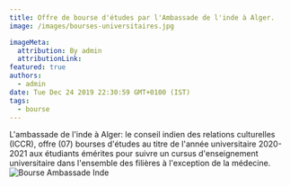 ```yaml
---
title: Offre de bourse d'études par l'Ambassade de l'inde à Alger.
image: /images/bourses-universitaires.jpg

imageMeta:
  attribution: By admin
  attributionLink:
featured: true
authors:
  - admin
date: Tue Dec 24 2019 22:30:59 GMT+0100 (IST)
tags:
  - bourse
---
```

L'ambassade de l'inde à Alger: le conseil indien des relations culturelles (ICCR), offre (07) bourses d'études au titre de l'année universitaire 2020-2021 aux étudiants émérites pour suivre un cursus d'enseignement universitaire dans l'ensemble des filières à l'exception de la médecine.
![Bourse Ambassade Inde](/images/bourse-inde-2019.jpg)
